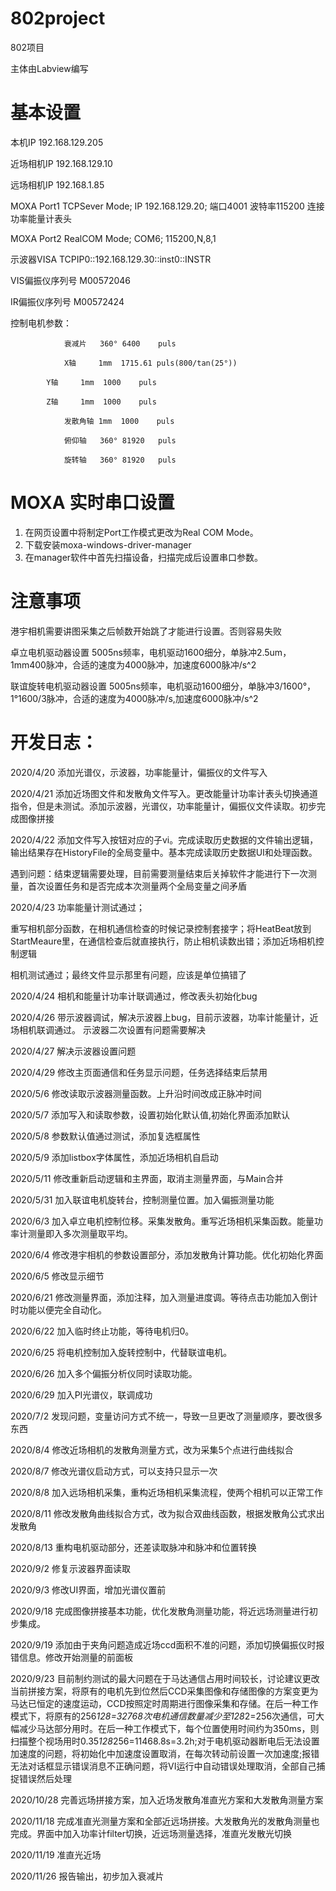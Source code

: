 ﻿# 802project
802项目

主体由Labview编写

# 基本设置
本机IP 192.168.129.205

近场相机IP 192.168.129.10

远场相机IP 192.168.1.85

MOXA Port1 TCPSever Mode; IP 192.168.129.20; 端口4001 波特率115200 连接功率能量计表头

MOXA Port2 RealCOM Mode;  COM6; 115200,N,8,1

示波器VISA TCPIP0::192.168.129.30::inst0::INSTR

VIS偏振仪序列号 M00572046

IR偏振仪序列号  M00572424

控制电机参数：

                衰减片   360° 6400    puls

                X轴     1mm  1715.61 puls(800/tan(25°))

	        Y轴     1mm  1000    puls

	        Z轴     1mm  1000    puls

                发散角轴 1mm  1000    puls

                俯仰轴   360° 81920   puls

                旋转轴   360° 81920   puls


# MOXA 实时串口设置
1. 在网页设置中将制定Port工作模式更改为Real COM Mode。
2. 下载安装moxa-windows-driver-manager
3. 在manager软件中首先扫描设备，扫描完成后设置串口参数。

# 注意事项
港宇相机需要讲图采集之后帧数开始跳了才能进行设置。否则容易失败

卓立电机驱动器设置 5005ns频率，电机驱动1600细分，单脉冲2.5um，1mm400脉冲，合适的速度为4000脉冲，加速度6000脉冲/s^2

联谊旋转电机驱动器设置 5005ns频率，电机驱动1600细分，单脉冲3/1600°，1°1600/3脉冲，合适的速度为4000脉冲/s,加速度6000脉冲/s^2
# 开发日志：

2020/4/20 添加光谱仪，示波器，功率能量计，偏振仪的文件写入

2020/4/21 添加近场图文件和发散角文件写入。更改能量计功率计表头切换通道指令，但是未测试。添加示波器，光谱仪，功率能量计，偏振仪文件读取。初步完成图像拼接

2020/4/22 添加文件写入按钮对应的子vi。完成读取历史数据的文件输出逻辑，输出结果存在HistoryFile的全局变量中。基本完成读取历史数据UI和处理函数。

遇到问题：结束逻辑需要处理，目前需要测量结束后关掉软件才能进行下一次测量，首次设置任务和是否完成本次测量两个全局变量之间矛盾

2020/4/23 功率能量计测试通过；

重写相机部分函数，在相机通信检查的时候记录控制套接字；将HeatBeat放到StartMeaure里，在通信检查后就直接执行，防止相机读数出错；添加近场相机控制逻辑

相机测试通过；最终文件显示那里有问题，应该是单位搞错了

2020/4/24 相机和能量计功率计联调通过，修改表头初始化bug

2020/4/26 带示波器调试，解决示波器上bug，目前示波器，功率计能量计，近场相机联调通过。
示波器二次设置有问题需要解决

2020/4/27 解决示波器设置问题

2020/4/29 修改主页面通信和任务显示问题，任务选择结束后禁用

2020/5/6 修改读取示波器测量函数。上升沿时间改成正脉冲时间

2020/5/7 添加写入和读取参数，设置初始化默认值,初始化界面添加默认

2020/5/8 参数默认值通过测试，添加复选框属性

2020/5/9 添加listbox字体属性，添加近场相机自启动

2020/5/11 修改重新启动逻辑和主界面，取消主测量界面，与Main合并

2020/5/31 加入联谊电机旋转台，控制测量位置。加入偏振测量功能


2020/6/3 加入卓立电机控制位移。采集发散角。重写近场相机采集函数。能量功率计测量即入多次测量取平均。

2020/6/4 修改港宇相机的参数设置部分，添加发散角计算功能。优化初始化界面

2020/6/5 修改显示细节

2020/6/21 修改测量界面，添加注释，加入测量进度调。等待点击功能加入倒计时功能以便完全自动化。

2020/6/22 加入临时终止功能，等待电机归0。

2020/6/25 将电机控制加入旋转控制中，代替联谊电机。

2020/6/26 加入多个偏振分析仪同时读取功能。

2020/6/29 加入PI光谱仪，联调成功

2020/7/2 发现问题，变量访问方式不统一，导致一旦更改了测量顺序，要改很多东西

2020/8/4 修改近场相机的发散角测量方式，改为采集5个点进行曲线拟合

2020/8/7 修改光谱仪启动方式，可以支持只显示一次

2020/8/8 加入远场相机采集，重构近场相机采集流程，使两个相机可以正常工作

2020/8/11 修改发散角曲线拟合方式，改为拟合双曲线函数，根据发散角公式求出发散角

2020/8/13 重构电机驱动部分，还差读取脉冲和脉冲和位置转换

2020/9/2  修复示波器界面读取

2020/9/3  修改UI界面，增加光谱仪置前

2020/9/18 完成图像拼接基本功能，优化发散角测量功能，将近远场测量进行初步集成。

2020/9/19 添加由于夹角问题造成近场ccd面积不准的问题，添加切换偏振仪时报错信息。修改开始测量的前面板

2020/9/23 目前制约测试的最大问题在于马达通信占用时间较长，讨论建议更改当前拼接方案，将原有的电机先到位然后CCD采集图像和存储图像的方案变更为马达已恒定的速度运动，CCD按照定时周期进行图像采集和存储。在后一种工作模式下，将原有的256*128=32768次电机通信数量减少至128*2=256次通信，可大幅减少马达部分用时。在后一种工作模式下，每个位置使用时间约为350ms，则扫描整个视场用时0.35*128*256=11468.8s=3.2h;对于电机驱动器断电后无法设置加速度的问题，将初始化中加速度设置取消，在每次转动前设置一次加速度;报错无法对话框显示错误消息不正确问题，将VI运行中自动错误处理取消，全部自己捕捉错误然后处理

2020/10/28 完善远场拼接方案，加入近场发散角准直光方案和大发散角测量方案

2020/11/18 完成准直光测量方案和全部近远场拼接。大发散角光的发散角测量也完成。界面中加入功率计filter切换，近远场测量选择，准直光发散光切换

2020/11/19 准直光近场

2020/11/26 报告输出，初步加入衰减片
